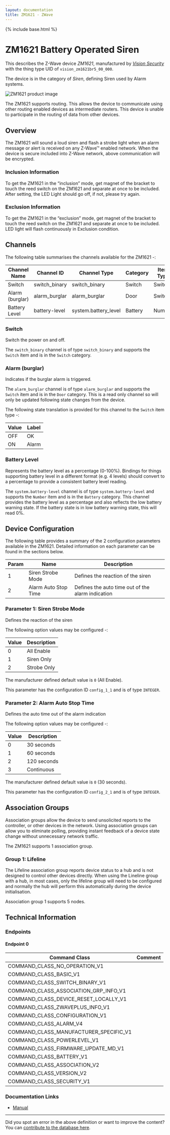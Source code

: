 ```yaml
---
layout: documentation
title: ZM1621 - ZWave
---
```


{% include base.html %}

# ZM1621 Battery Operated Siren
This describes the Z-Wave device *ZM1621*, manufactured by *[Vision Security](http://www.visionsecurity.com.tw/)* with the thing type UID of ```vision_zm1621br5_00_000```.

The device is in the category of *Siren*, defining Siren used by Alarm systems.

![ZM1621 product image](https://opensmarthouse.org/zwavedatabase/988/image/)


The ZM1621 supports routing. This allows the device to communicate using other routing enabled devices as intermediate routers.  This device is unable to participate in the routing of data from other devices.

## Overview

The ZM1621 will sound a loud siren and flash a strobe light when an alarm message or alert is received on any Z-Wave™ enabled network. When the device is secure included into Z-Wave network, above communication will be encrypted.

### Inclusion Information

To get the ZM1621 in the “inclusion” mode, get magnet of the bracket to touch the reed switch on the ZM1621 and separate at once to be included. After setting, the LED Light should go off, if not, please try again.

### Exclusion Information

To get the ZM1621 in the “exclusion” mode, get magnet of the bracket to touch the reed switch on the ZM1621 and separate at once to be included. LED light will flash continuously in Exclusion condition.

## Channels

The following table summarises the channels available for the ZM1621 -:

| Channel Name | Channel ID | Channel Type | Category | Item Type |
|--------------|------------|--------------|----------|-----------|
| Switch | switch_binary | switch_binary | Switch | Switch | 
| Alarm (burglar) | alarm_burglar | alarm_burglar | Door | Switch | 
| Battery Level | battery-level | system.battery_level | Battery | Number |

### Switch
Switch the power on and off.

The ```switch_binary``` channel is of type ```switch_binary``` and supports the ```Switch``` item and is in the ```Switch``` category.

### Alarm (burglar)
Indicates if the burglar alarm is triggered.

The ```alarm_burglar``` channel is of type ```alarm_burglar``` and supports the ```Switch``` item and is in the ```Door``` category. This is a read only channel so will only be updated following state changes from the device.

The following state translation is provided for this channel to the ```Switch``` item type -:

| Value | Label     |
|-------|-----------|
| OFF | OK |
| ON | Alarm |

### Battery Level
Represents the battery level as a percentage (0-100%). Bindings for things supporting battery level in a different format (e.g. 4 levels) should convert to a percentage to provide a consistent battery level reading.

The ```system.battery-level``` channel is of type ```system.battery-level``` and supports the ```Number``` item and is in the ```Battery``` category.
This channel provides the battery level as a percentage and also reflects the low battery warning state. If the battery state is in low battery warning state, this will read 0%.


## Device Configuration

The following table provides a summary of the 2 configuration parameters available in the ZM1621.
Detailed information on each parameter can be found in the sections below.

| Param | Name  | Description |
|-------|-------|-------------|
| 1 | 	Siren Strobe Mode | Defines the reaction of the siren |
| 2 | Alarm Auto Stop Time | Defines the auto time out of the alarm indication |

### Parameter 1: 	Siren Strobe Mode

Defines the reaction of the siren

The following option values may be configured -:

| Value  | Description |
|--------|-------------|
| 0 | All Enable |
| 1 | Siren Only |
| 2 | Strobe Only |

The manufacturer defined default value is ```0``` (All Enable).

This parameter has the configuration ID ```config_1_1``` and is of type ```INTEGER```.


### Parameter 2: Alarm Auto Stop Time

Defines the auto time out of the alarm indication

The following option values may be configured -:

| Value  | Description |
|--------|-------------|
| 0 | 30 seconds |
| 1 | 60 seconds |
| 2 | 120 seconds |
| 3 | Continuous |

The manufacturer defined default value is ```0``` (30 seconds).

This parameter has the configuration ID ```config_2_1``` and is of type ```INTEGER```.


## Association Groups

Association groups allow the device to send unsolicited reports to the controller, or other devices in the network. Using association groups can allow you to eliminate polling, providing instant feedback of a device state change without unnecessary network traffic.

The ZM1621 supports 1 association group.

### Group 1: Lifeline

The Lifeline association group reports device status to a hub and is not designed to control other devices directly. When using the Lineline group with a hub, in most cases, only the lifeline group will need to be configured and normally the hub will perform this automatically during the device initialisation.

Association group 1 supports 5 nodes.

## Technical Information

### Endpoints

#### Endpoint 0

| Command Class | Comment |
|---------------|---------|
| COMMAND_CLASS_NO_OPERATION_V1| |
| COMMAND_CLASS_BASIC_V1| |
| COMMAND_CLASS_SWITCH_BINARY_V1| |
| COMMAND_CLASS_ASSOCIATION_GRP_INFO_V1| |
| COMMAND_CLASS_DEVICE_RESET_LOCALLY_V1| |
| COMMAND_CLASS_ZWAVEPLUS_INFO_V1| |
| COMMAND_CLASS_CONFIGURATION_V1| |
| COMMAND_CLASS_ALARM_V4| |
| COMMAND_CLASS_MANUFACTURER_SPECIFIC_V1| |
| COMMAND_CLASS_POWERLEVEL_V1| |
| COMMAND_CLASS_FIRMWARE_UPDATE_MD_V1| |
| COMMAND_CLASS_BATTERY_V1| |
| COMMAND_CLASS_ASSOCIATION_V2| |
| COMMAND_CLASS_VERSION_V2| |
| COMMAND_CLASS_SECURITY_V1| |

### Documentation Links

* [Manual](https://opensmarthouse.org/zwavedatabase/988/ZM1621-5-Outdoor-Siren--SDK6-51-10-.pdf)

---

Did you spot an error in the above definition or want to improve the content?
You can [contribute to the database here](https://opensmarthouse.org/zwavedatabase/988).
